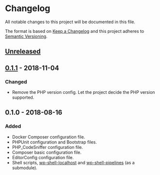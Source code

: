 # Changelog

All notable changes to this project will be documented in this file.

The format is based on [Keep a Changelog](http://keepachangelog.com/en/1.0.0/) and this project adheres to [Semantic Versioning](http://semver.org/spec/v2.0.0.html).

## [Unreleased]

## [0.1.1] - 2018-11-04

### Changed

- Remove the PHP version config. Let the project decide the PHP version supported.

## 0.1.0 - 2018-08-16

### Added

- Docker Composer configuration file.
- PHPUnit configuration and Bootstrap files.
- PHP_CodeSniffer configuration file.
- Composer basic configuration file.
- EditorConfig configuration file.
- Shell scripts, [wp-shell-localhost](https://github.com/tfirdaus/wp-shell-localhost) and [wp-shell-pipelines](https://github.com/tfirdaus/wp-shell-pipelines) (as a submodule).

[Unreleased]: https://github.com/tfirdaus/wp-dev-kit/compare/v0.1.1...HEAD
[0.1.1]: https://github.com/tfirdaus/wp-dev-kit/compare/v0.1.0...v0.1.1
